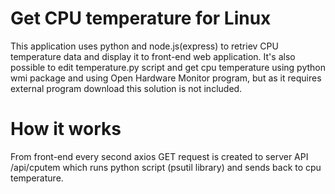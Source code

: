 # Get CPU temperature for Linux
This application uses python and node.js(express) to retriev CPU temperature data and display it to front-end web application.
It's also possible to edit temperature.py script and get cpu temperature using python wmi package and using Open Hardware Monitor program, but as it requires external program download this solution is not included.

# How it works 
From front-end every second axios GET request is created to server API /api/cputem which runs python script (psutil library) and sends back to cpu temperature.

#
